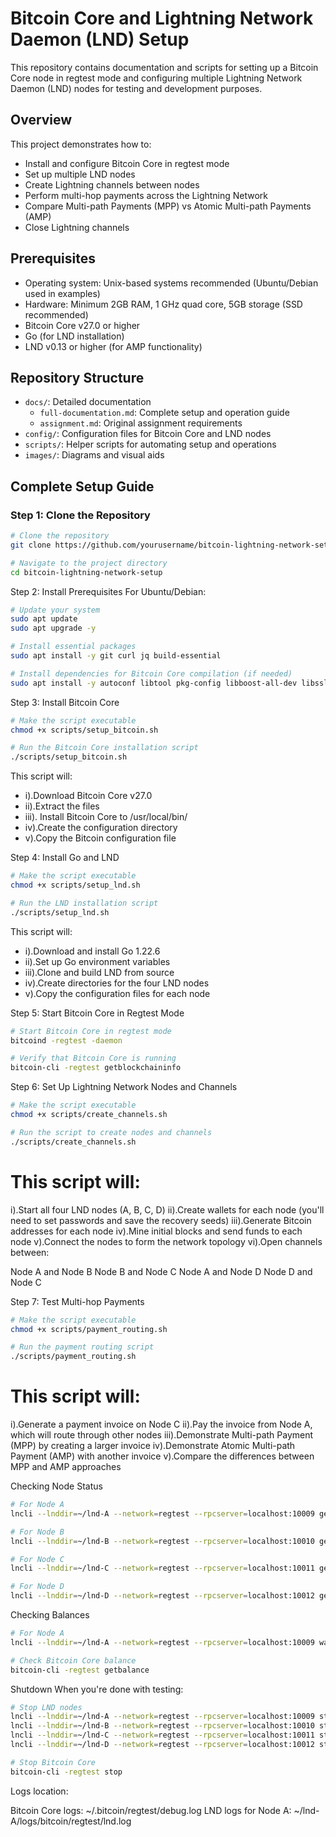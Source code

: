# Bitcoin Core and Lightning Network Daemon (LND) Setup

This repository contains documentation and scripts for setting up a Bitcoin Core node in regtest mode and configuring multiple Lightning Network Daemon (LND) nodes for testing and development purposes.

## Overview

This project demonstrates how to:
- Install and configure Bitcoin Core in regtest mode
- Set up multiple LND nodes
- Create Lightning channels between nodes
- Perform multi-hop payments across the Lightning Network
- Compare Multi-path Payments (MPP) vs Atomic Multi-path Payments (AMP)
- Close Lightning channels

## Prerequisites

- Operating system: Unix-based systems recommended (Ubuntu/Debian used in examples)
- Hardware: Minimum 2GB RAM, 1 GHz quad core, 5GB storage (SSD recommended)
- Bitcoin Core v27.0 or higher
- Go (for LND installation)
- LND v0.13 or higher (for AMP functionality)

## Repository Structure

- `docs/`: Detailed documentation
  - `full-documentation.md`: Complete setup and operation guide
  - `assignment.md`: Original assignment requirements
- `config/`: Configuration files for Bitcoin Core and LND nodes
- `scripts/`: Helper scripts for automating setup and operations
- `images/`: Diagrams and visual aids

## Complete Setup Guide

### Step 1: Clone the Repository

```bash
# Clone the repository
git clone https://github.com/yourusername/bitcoin-lightning-network-setup.git

# Navigate to the project directory
cd bitcoin-lightning-network-setup
```
Step 2: Install Prerequisites
For Ubuntu/Debian:
 ```bash
# Update your system
sudo apt update
sudo apt upgrade -y

# Install essential packages
sudo apt install -y git curl jq build-essential

# Install dependencies for Bitcoin Core compilation (if needed)
sudo apt install -y autoconf libtool pkg-config libboost-all-dev libssl-dev libevent-dev
 ```

Step 3: Install Bitcoin Core
```bash
# Make the script executable
chmod +x scripts/setup_bitcoin.sh

# Run the Bitcoin Core installation script
./scripts/setup_bitcoin.sh
```
This script will:
- i).Download Bitcoin Core v27.0
- ii).Extract the files
- iii). Install Bitcoin Core to /usr/local/bin/
- iv).Create the configuration directory
- v).Copy the Bitcoin configuration file


Step 4: Install Go and LND
```bash
# Make the script executable
chmod +x scripts/setup_lnd.sh

# Run the LND installation script
./scripts/setup_lnd.sh
```

 This script will:
- i).Download and install Go 1.22.6
- ii).Set up Go environment variables
- iii).Clone and build LND from source
- iv).Create directories for the four LND nodes
- v).Copy the configuration files for each node


Step 5: Start Bitcoin Core in Regtest Mode
```bash
# Start Bitcoin Core in regtest mode
bitcoind -regtest -daemon

# Verify that Bitcoin Core is running
bitcoin-cli -regtest getblockchaininfo

```

Step 6: Set Up Lightning Network Nodes and Channels
```bash
# Make the script executable
chmod +x scripts/create_channels.sh

# Run the script to create nodes and channels
./scripts/create_channels.sh
```


# This script will:

i).Start all four LND nodes (A, B, C, D)
ii).Create wallets for each node (you'll need to set passwords and save the recovery seeds)
iii).Generate Bitcoin addresses for each node
iv).Mine initial blocks and send funds to each node
v).Connect the nodes to form the network topology
vi).Open channels between:

  Node A and Node B
  Node B and Node C
  Node A and Node D
  Node D and Node C


Step 7: Test Multi-hop Payments
```bash
# Make the script executable
chmod +x scripts/payment_routing.sh

# Run the payment routing script
./scripts/payment_routing.sh
```

# This script will:

i).Generate a payment invoice on Node C
ii).Pay the invoice from Node A, which will route through other nodes
iii).Demonstrate Multi-path Payment (MPP) by creating a larger invoice
iv).Demonstrate Atomic Multi-path Payment (AMP) with another invoice
v).Compare the differences between MPP and AMP approaches

Checking Node Status
```bash
# For Node A
lncli --lnddir=~/lnd-A --network=regtest --rpcserver=localhost:10009 getinfo

# For Node B
lncli --lnddir=~/lnd-B --network=regtest --rpcserver=localhost:10010 getinfo

# For Node C
lncli --lnddir=~/lnd-C --network=regtest --rpcserver=localhost:10011 getinfo

# For Node D
lncli --lnddir=~/lnd-D --network=regtest --rpcserver=localhost:10012 getinfo
```

Checking Balances
```bash
# For Node A
lncli --lnddir=~/lnd-A --network=regtest --rpcserver=localhost:10009 walletbalance

# Check Bitcoin Core balance
bitcoin-cli -regtest getbalance

```

Shutdown
When you're done with testing:
```bash
# Stop LND nodes
lncli --lnddir=~/lnd-A --network=regtest --rpcserver=localhost:10009 stop
lncli --lnddir=~/lnd-B --network=regtest --rpcserver=localhost:10010 stop
lncli --lnddir=~/lnd-C --network=regtest --rpcserver=localhost:10011 stop
lncli --lnddir=~/lnd-D --network=regtest --rpcserver=localhost:10012 stop

# Stop Bitcoin Core
bitcoin-cli -regtest stop
```


Logs location:

Bitcoin Core logs: ~/.bitcoin/regtest/debug.log
LND logs for Node A: ~/lnd-A/logs/bitcoin/regtest/lnd.log

